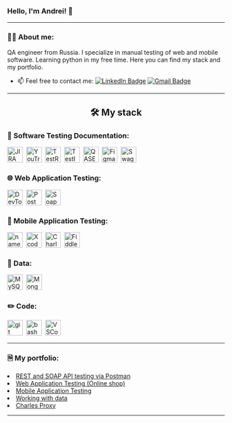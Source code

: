 ### Hello, I'm Andrei! 🏓

---

### 👨‍💻 About me:

QA engineer from Russia. I specialize in manual testing of web and mobile software. Learning python in my free time. Here you can find my stack and my portfolio.

- 📫 Feel free to contact me: [![LinkedIn Badge](https://img.shields.io/badge/-@Andrei_Zheltov-blue?style=flat&logo=LinkedIn&logoColor=white)](https://www.linkedin.com/in/andrey-zheltov-b641132a3/) [![Gmail Badge](https://img.shields.io/badge/-Gmail-red?style=flat&logo=Gmail&logoColor=white)](mailto:andzhelback@gmail.com)

---
<h2><p align="center">🛠 My stack 
</p></h2>

### 📁 Software Testing Documentation:

<div>
  <p align="left">
<a href="https://www.atlassian.com/software/jira" target="_blank" rel="noreferrer"><img src="https://cdn.jsdelivr.net/gh/devicons/devicon/icons/jira/jira-original.svg" width="36" height="36" alt="JIRA" /></a>&nbsp
<a href="https://youtrack.jetbrains.com/" target="_blank" rel="noreferrer"><img src="https://upload.wikimedia.org/wikipedia/commons/thumb/8/8d/YouTrack_Icon.svg/1024px-YouTrack_Icon.svg.png?20200803082248" width="36" height="36" alt="YouTrack" /></a>&nbsp
<a href="https://www.testrail.com/" target="_blank" rel="noreferrer"><img src="https://codahosted.io/packs/21236/unversioned/assets/LOGO/ba1091c59bab89cd2fd0f289622731fe16113d7b00905abe64759c313a4b73b76c1b0426076ed76cb74752234c734131df46992d5b8b48fc13e264240e4f7119f736cfeb64df36ded54b5cbf6198b9cadedf18dd0cac5c7dbcd16e6336c29363cd1292ba" width="36" height="36" alt="TestRail" /></a>&nbsp
<a href="https://testit.software/" target="_blank" rel="noreferrer"><img src="https://docs.testit.software/images/testit_logo_icon.png" width="36" height="36" alt="TestIT" /></a>&nbsp
<a href="https://www.qase.io/" target="_blank" rel="noreferrer"><img src="https://luna1.co/eb0187.png" width="36" height="36" alt="QASE" /></a>&nbsp
<a href="https://www.figma.com/" target="_blank" rel="noreferrer"><img src="https://cdn.jsdelivr.net/gh/devicons/devicon/icons/figma/figma-original.svg" width="36" height="36" alt="Figma" /></a>&nbsp
<a href="https://swagger.io/" target="_blank" rel="noreferrer"><img src="https://cdn.svgporn.com/logos/swagger.svg" width="36" height="36" alt="Swagger" /></a>
</p>
</div>

### 🌐 Web Application Testing:

<div>
  <p align="left">
<a href="https://developer.chrome.com/docs/devtools?hl=ru" target="_blank" rel="noreferrer"><img src="https://d33wubrfki0l68.cloudfront.net/38b5c953a4667366685d55db55d057c86db1fc54/a0fdc/static/acae6b24d940347661ca901ea07f47c1/chrome-dev-logo-icon.png" width="36" height="36" alt="DevTools" /></a>&nbsp
<a href="https://www.postman.com/" target="_blank" rel="noreferrer"><img src="https://seeklogo.com/images/P/postman-logo-0087CA0D15-seeklogo.com.png" width="36" height="36" alt="Postman" /></a>&nbsp
<a href="https://www.soapui.org/" target="_blank" rel="noreferrer"><img src="https://static0.smartbear.co/smartbearbrand/media/images/home/soapui-icon.svg" width="36" height="36" alt="SoapUI" /></a>
</p>
</div>


### 📱 Mobile Application Testing:

<div>
  <p align="left">
<a href="https://developer.android.com/" target="_blank" rel="noreferrer"><img src="https://cdn.jsdelivr.net/gh/devicons/devicon/icons/androidstudio/androidstudio-original.svg" width="36" height="36" alt="name" /></a>&nbsp
<a href="https://developer.apple.com/xcode/" target="_blank" rel="noreferrer"><img src="https://cdn.jsdelivr.net/gh/devicons/devicon/icons/xcode/xcode-original.svg" width="36" height="36" alt="Xcode" /></a>&nbsp
<a href="https://www.charlesproxy.com/" target="_blank" rel="noreferrer"><img src="https://cdn.icon-icons.com/icons2/3053/PNG/512/charles_proxy_macos_bigsur_icon_190302.png" width="36" height="36" alt="CharlesProxy" /></a>&nbsp
<a href="https://www.telerik.com/fiddler/fiddler-classic" target="_blank" rel="noreferrer"><img src="https://www.megaleechers.com/storage/Fiddler-Everywhere-Icon.png" width="36" height="36" alt="Fiddler" /></a>
</p>
</div>

### 💾 Data:

<div>
  <p align="left">
<a href="https://www.mysql.com/" target="_blank" rel="noreferrer"><img src="https://cdn.jsdelivr.net/gh/devicons/devicon/icons/mysql/mysql-original.svg" width="36" height="36" alt="MySQL" /></a>&nbsp
<a href="https://www.mongodb.com/" target="_blank" rel="noreferrer"><img src="https://cdn.jsdelivr.net/gh/devicons/devicon/icons/mongodb/mongodb-original.svg" width="36" height="36" alt="MongoDB" /></a>
</p>  
</div>

### ✏️ Code:

<div>
<p align="left">
  <img src="https://cdn.jsdelivr.net/gh/devicons/devicon/icons/git/git-original.svg" title="git" alt="git" width="36" height="36"/>&nbsp
  <img src="https://upload.wikimedia.org/wikipedia/commons/thumb/4/4b/Bash_Logo_Colored.svg/1024px-Bash_Logo_Colored.svg.png?20180723054350" title="bash" alt="bash" width="36" height="36"/>&nbsp
  <a href="https://code.visualstudio.com/" target="_blank" rel="noreferrer"><img src="https://cdn.jsdelivr.net/gh/devicons/devicon/icons/vscode/vscode-original.svg" width="36" height="36" alt="VSCode" /></a>
</p>
</div>

---

### 🗎 My portfolio:

<li>  <a href="google.com">REST and SOAP API testing via Postman</a>  </li>
<li>  <a href="google.com">Web Application Testing (Online shop)</a>  </li>
<li>  <a href="google.com">Mobile Application Testing</a>  </li>
<li>  <a href="google.com">Working with data</a>  </li>
<li>  <a href="google.com">Charles Proxy</a>  </li>

---